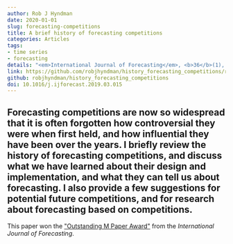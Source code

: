 ```yaml
---
author: Rob J Hyndman
date: 2020-01-01
slug: forecasting-competitions
title: A brief history of forecasting competitions
categories: Articles
tags:
- time series
- forecasting
details: "<em>International Journal of Forecasting</em>, <b>36</b>(1), 7-14"
link: https://github.com/robjhyndman/history_forecasting_competitions/raw/master/forecasting-competitions.pdf
github: robjhyndman/history_forecasting_competitions
doi: 10.1016/j.ijforecast.2019.03.015
---
```

Forecasting competitions are now so widespread that it is often forgotten how controversial they were when first held, and how influential they have been over the years. I briefly review the history of forecasting competitions, and discuss what we have learned about their design and implementation, and what they can tell us about forecasting. I also provide a few suggestions for potential future competitions, and for research about forecasting based on competitions.
---

This paper won the ["Outstanding M Paper Award"](https://forecasters.org/blog/2020/11/09/announcement-ijf-best-paper-awards-from-m-competition/) from the *International Journal of Forecasting*.
